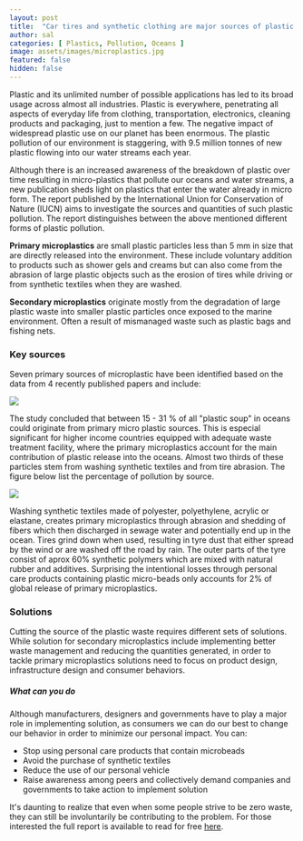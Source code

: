 ```yaml
---
layout: post
title:  "Car tires and synthetic clothing are major sources of plastic pollution"
author: sal
categories: [ Plastics, Pollution, Oceans ]
image: assets/images/microplastics.jpg
featured: false
hidden: false
---
```


Plastic and its unlimited number of possible applications has led to its broad usage across almost all industries. Plastic is everywhere, penetrating all aspects of everyday life from clothing, transportation, electronics, cleaning products and packaging, just to mention a few. The negative impact of widespread plastic use on our planet has been enormous. The plastic pollution of our environment is staggering, with 9.5 million tonnes of new plastic flowing into our water streams each year.

Although there is an increased awareness of the breakdown of plastic over time resulting in micro-plastics that pollute our oceans and water streams, a new publication sheds light on plastics that enter the water already in micro form. The report published by the International Union for Conservation of Nature (IUCN) aims to investigate the sources and quantities of such plastic pollution. The report distinguishes between the above mentioned different forms of plastic pollution.

**Primary microplastics** are small plastic particles less than 5 mm in size that are directly released into the environment. These include voluntary addition to products such as shower gels and creams but can also come from the abrasion of large plastic objects such as the erosion of tires while driving or from synthetic textiles when they are washed.

**Secondary microplastics** originate mostly from the degradation of large plastic waste into smaller plastic particles once exposed to the marine environment. Often a result of mismanaged waste such as plastic bags and fishing nets.

### Key sources

Seven primary sources of microplastic have been identified based on the data from 4 recently published papers and include:

![]({{site.baseurl}}/assets/images/sevensources.png)

The study concluded that between 15 - 31 % of all "plastic soup" in oceans could originate from primary micro plastic sources. This is especial significant for higher income countries equipped with adequate waste treatment facility, where the primary microplastics account for the main contribution of plastic release into the oceans. Almost two thirds of these particles stem from washing synthetic textiles and from tire abrasion. The figure below list the percentage of pollution by source.

![]({{site.baseurl}}/assets/images/globalmicroplastic.png)


Washing synthetic textiles made of polyester, polyethylene, acrylic or elastane, creates primary microplastics through abrasion and shedding of fibers which then discharged in sewage water and potentially end up in the ocean. Tires grind down when used, resulting in tyre dust that either spread by the wind or are washed off the road by rain. The outer parts of the tyre consist of aprox 60% synthetic polymers which are mixed with natural rubber and additives. Surprising the intentional losses through personal care products containing plastic micro-beads only accounts for 2% of global release of primary microplastics.

### Solutions
Cutting the source of the plastic waste requires different sets of solutions. While solution for secondary microplastics include implementing better waste management and reducing the quantities generated, in order to tackle primary microplastics solutions need to focus on product design, infrastructure design and consumer behaviors.

##### What can you do
Although manufacturers, designers and governments have to play a major role in implementing solution, as consumers we can do our best to change our behavior in order to minimize our personal impact. You can:

* Stop using personal care products that contain microbeads
* Avoid the purchase of synthetic textiles
* Reduce the use of our personal vehicle
* Raise awareness among peers and collectively demand companies and governments to take action to implement solution

It's daunting to realize that even when some people strive to be zero waste, they can still be involuntarily be contributing to the problem. For those interested the full report is available to read for free [here](https://portals.iucn.org/library/node/46622).
